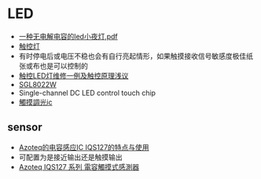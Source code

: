 # LED

* [一种无电解电容的led小夜灯][1],[pdf][2]
* [触控灯][3]
 * 有时停电后或电压不稳也会有自行亮起情形，如果触摸接收信号敏感度极佳纸张或布也是可以控制的
* [触控LED灯维修一例及触控原理浅议][4] 
* [SGL8022W][5]
 * Single-channel DC LED control touch chip
* [觸摸調光ic][6] 

## sensor
* [Azoteq的电容感应IC IQS127的特点与使用][7]
 * 可配置为是接近输出还是触摸输出
 * [Azoteq IQS127 系列 電容觸摸式感測器][8]

[1]:http://www.google.com/patents/CN103582211A?cl=zh
[2]:https://patentimages.storage.googleapis.com/pdfs/62bcec02652f423631a8/CN103582211B.pdf
[3]:http://www.baike.com/wiki/%E8%A7%A6%E6%8E%A7%E7%81%AF
[4]:http://m.instrument.com.cn/bbs/d-4868971.html
[5]:http://www.coldtears-electronics.com/images/SGL8022W.pdf
[6]:http://www.led-ics.com/zh-tw/pddetaildate/product/detail/20140804_21179650.html
[7]:http://m.blog.csdn.net/article/details?id=39398703
[8]:http://www.mouser.tw/Azoteq/Sensors/Capacitive-Touch-Sensors/IQS127-Series/_/N-1b8oy?P=1yx6fheZ1yzrnmn
